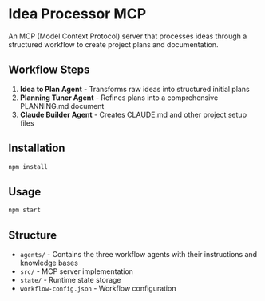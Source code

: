 # Idea Processor MCP

An MCP (Model Context Protocol) server that processes ideas through a structured workflow to create project plans and documentation.

## Workflow Steps

1. **Idea to Plan Agent** - Transforms raw ideas into structured initial plans
2. **Planning Tuner Agent** - Refines plans into a comprehensive PLANNING.md document
3. **Claude Builder Agent** - Creates CLAUDE.md and other project setup files

## Installation

```bash
npm install
```

## Usage

```bash
npm start
```

## Structure

- `agents/` - Contains the three workflow agents with their instructions and knowledge bases
- `src/` - MCP server implementation
- `state/` - Runtime state storage
- `workflow-config.json` - Workflow configuration